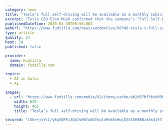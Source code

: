 ```yaml
---
category: news
title: "Tesla’s full self-driving will be available as a monthly subscription"
excerpt: "Tesla CEO Elon Musk confirmed that the company’s “Full Self-Driving” system will become available as a monthly subscription later this year. The outfit has been installing the autonomous driver-assist hardware under the bonnet of its cars for a few years now and this has allowed Tesla to offer Autopilot and “Full Self-Driving” (FSD ..."
publishedDateTime: 2020-04-30T09:56:00Z
webUrl: "https://www.fudzilla.com/news/automotive/50746-tesla-s-full-self-driving-will-be-available-as-a-monthly-subscription"
type: article
quality: 54
heat: 54
published: false

provider:
  name: Fudzilla
  domain: fudzilla.com

topics:
  - AI in Autos
  - AI

images:
  - url: "https://www.fudzilla.com/media/k2/items/cache/ab2d97bf36cdd9bb0f9785468bc7feea_L.jpg"
    width: 620
    height: 465
    title: "Tesla’s full self-driving will be available as a monthly subscription"

secured: "L5kn+jvYiC/yEpUQRFi3Q4JvKWfuNGYno1oPo6EvHwjDSSX5H8BNz49x4j571EoLqvCLYsKixqZ7F9NrywsbH3KFRyEnbjdgh9GmorZXNDf37SuwPvZrhv8XJvvIF3TBllgy8yCupopjxGC9gWCxmgRLN+Foqrrhhp3KC+c96gPb0ULKdIChwWT+cAO291P2VMV/twSMEBc+jdwvc7HDomOBB1dMAn/lHx2+gkmcwwHp71YzNVb+HpMdvbrQ0VIuiE8I7tq3F+4C1ew6wJP+0qcPoDnz+VhpCzqDgQ3nxfscbwi3TAo8Hk+r4epKZcOPgRK81Edg3r8sVBticlcPS8ZQnI9bBwlX6aDPt9vS2ZM+xE2Mrsq2iuHiVz16ZDqTXXaMVPl/vOpUrVkn8wmF5DgabfI/fgvuGWNN2nDHlK9inh2STWzLHN7XjzQqQhQMB/fKag+Yq3fklzyeFLJ9E3UmtSeLR4YPZZwIn35BgYc=;OVFfDgA1Hy7DhrsI2g8QCA=="
---
```


